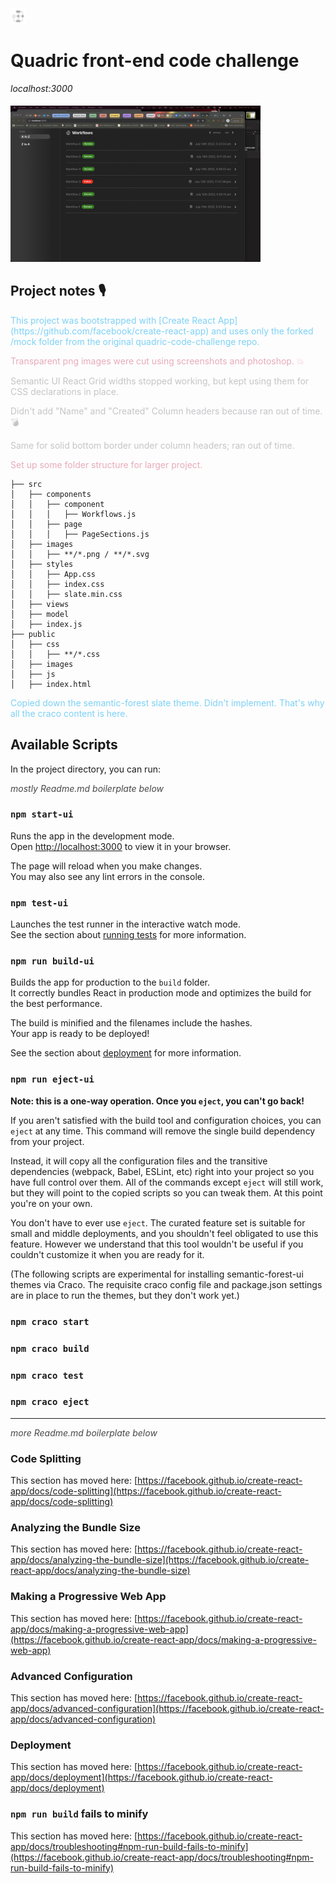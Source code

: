 


<p align="left"><img src="src/images/quadric-logo.png" alt="quadric logo" width="25px" height="25px" style="display:inline;padding-top: 5px"></p>

# Quadric front-end code challenge 

*localhost:3000*
<p align="left"><img src="src/images/quadric-sshot.png" alt="quadric logo" width="400" height="auto" style="display:inline;padding-top: 5px"></p>


## Project notes 🎙

<p style="color:#7dd1f6;">This project was bootstrapped with [Create React App](https://github.com/facebook/create-react-app) and uses only the forked /mock folder from the original quadric-code-challenge repo.</p>
<p style="color:#e7abb9;">
Transparent png images were cut using screenshots and photoshop. 💥
</p>
<p style="color:#c5c4c7">
Semantic UI React Grid widths stopped working, but kept using them for CSS declarations in place. 
 </p>
<p style="color:#c5c4c7">
Didn't add "Name" and "Created" Column headers because ran out of time. 💣
</p>

<p style="color:#c5c4c7">
Same for solid bottom border under column headers; ran out of time.  
</p>

<p style="color:#e7abb9;">
Set up some folder structure for larger project.
</p>

```
├── src
│   ├── components
│   │   ├── component
│   │   │   ├── Workflows.js
│   │   ├── page
│   │   │   ├── PageSections.js
│   ├── images
│   │   ├── **/*.png / **/*.svg
│   ├── styles
│   │   ├── App.css
│   │   ├── index.css
│   │   ├── slate.min.css
│   ├── views
│   ├── model
│   ├── index.js
├── public
│   ├── css
│   │   ├── **/*.css
│   ├── images
│   ├── js
│   ├── index.html
```

<p  style="color:#7dd1f6;">
Copied down the semantic-forest slate theme. Didn't implement. That's why all the craco content is here. 
</p>

## Available Scripts

In the project directory, you can run:
<p style="color:#474747;font-style:italic">mostly Readme.md boilerplate below</p>
  
### `npm start-ui`

Runs the app in the development mode.\
Open [http://localhost:3000](http://localhost:3000) to view it in your browser.

The page will reload when you make changes.\
You may also see any lint errors in the console.

### `npm test-ui`

Launches the test runner in the interactive watch mode.\
See the section about [running tests](https://facebook.github.io/create-react-app/docs/running-tests) for more information.

### `npm run build-ui`

Builds the app for production to the `build` folder.\
It correctly bundles React in production mode and optimizes the build for the best performance.

The build is minified and the filenames include the hashes.\
Your app is ready to be deployed!

See the section about [deployment](https://facebook.github.io/create-react-app/docs/deployment) for more information.

### `npm run eject-ui`

**Note: this is a one-way operation. Once you `eject`, you can't go back!**

If you aren't satisfied with the build tool and configuration choices, you can `eject` at any time. This command will remove the single build dependency from your project.

Instead, it will copy all the configuration files and the transitive dependencies (webpack, Babel, ESLint, etc) right into your project so you have full control over them. All of the commands except `eject` will still work, but they will point to the copied scripts so you can tweak them. At this point you're on your own.

You don't have to ever use `eject`. The curated feature set is suitable for small and middle deployments, and you shouldn't feel obligated to use this feature. However we understand that this tool wouldn't be useful if you couldn't customize it when you are ready for it.

(The following scripts are experimental for installing semantic-forest-ui themes via Craco. The requisite craco config file and package.json settings are in place to run the themes, but they don't work yet.) 


### `npm craco start`

### `npm craco build`

### `npm craco test`

### `npm craco eject`

---

<span style="color:#474747;font-style:italic">more Readme.md boilerplate below</span>
  
### Code Splitting

This section has moved here: [https://facebook.github.io/create-react-app/docs/code-splitting](https://facebook.github.io/create-react-app/docs/code-splitting)

### Analyzing the Bundle Size

This section has moved here: [https://facebook.github.io/create-react-app/docs/analyzing-the-bundle-size](https://facebook.github.io/create-react-app/docs/analyzing-the-bundle-size)

### Making a Progressive Web App

This section has moved here: [https://facebook.github.io/create-react-app/docs/making-a-progressive-web-app](https://facebook.github.io/create-react-app/docs/making-a-progressive-web-app)

### Advanced Configuration

This section has moved here: [https://facebook.github.io/create-react-app/docs/advanced-configuration](https://facebook.github.io/create-react-app/docs/advanced-configuration)

### Deployment

This section has moved here: [https://facebook.github.io/create-react-app/docs/deployment](https://facebook.github.io/create-react-app/docs/deployment)

### `npm run build` fails to minify

This section has moved here: [https://facebook.github.io/create-react-app/docs/troubleshooting#npm-run-build-fails-to-minify](https://facebook.github.io/create-react-app/docs/troubleshooting#npm-run-build-fails-to-minify)
